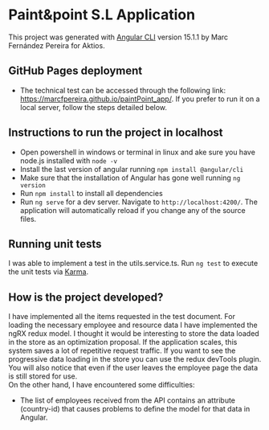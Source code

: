# Paint&point S.L Application 

This project was generated with [Angular CLI](https://github.com/angular/angular-cli) version 15.1.1 by Marc Fernández Pereira for Aktios.

## GitHub Pages deployment
- The technical test can be accessed through the following link: https://marcfpereira.github.io/paintPoint_app/. If you prefer to run it on a local server, follow the steps detailed below.

## Instructions to run the project in localhost
- Open powershell in windows or terminal in linux and ake sure you have node.js installed with `node -v`
- Install the last version of angular running `npm install @angular/cli`
- Make sure that the installation of Angular has gone well running `ng version`
- Run `npm install` to install all dependencies
- Run `ng serve` for a dev server. Navigate to `http://localhost:4200/`. The application will automatically reload if you change any of the source files.



## Running unit tests
I was able to implement a test in the utils.service.ts. Run `ng test` to execute the unit tests via [Karma](https://karma-runner.github.io).

## How is the project developed?
I have implemented all the items requested in the test document. For loading the necessary employee and resource data I have implemented the ngRX redux model.  I thought it would be interesting to store the data loaded in the store as an optimization proposal. 
If the application scales, this system saves a lot of repetitive request traffic. If you want to see the progressive data loading in the store you can use the redux devTools plugin. You will also notice that even if the user leaves the employee page the data is still stored for use.   
On the other hand, I have encountered some difficulties:
- The list of employees received from the API contains an attribute (country-id) that causes problems to define the model for that data in Angular.
